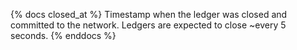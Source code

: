 {% docs closed_at %}
Timestamp when the ledger was closed and committed to the network. Ledgers are expected to close ~every 5 seconds.
{% enddocs %}
